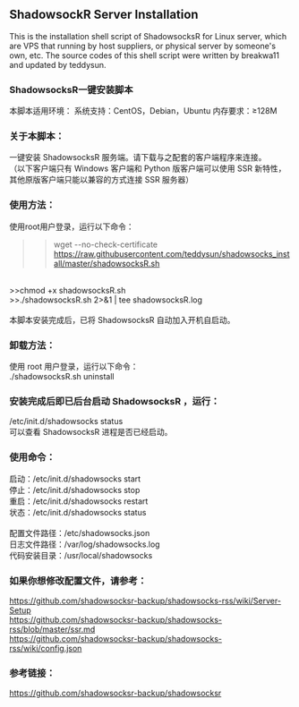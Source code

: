 ## ShadowsockR Server Installation
This is the installation shell script of ShadowsocksR for Linux server, which are VPS that running by host suppliers, or physical server by someone's own, etc.
The source codes of this shell script were written by breakwa11 and updated by teddysun.

### ShadowsocksR一键安装脚本
本脚本适用环境：
系统支持：CentOS，Debian，Ubuntu
内存要求：≥128M

### 关于本脚本：
一键安装 ShadowsocksR 服务端。请下载与之配套的客户端程序来连接。
<br>
（以下客户端只有 Windows 客户端和 Python 版客户端可以使用 SSR 新特性，其他原版客户端只能以兼容的方式连接 SSR 服务器）

### 使用方法：
使用root用户登录，运行以下命令：
<br>
>>wget --no-check-certificate https://raw.githubusercontent.com/teddysun/shadowsocks_install/master/shadowsocksR.sh
<br>
>>chmod +x shadowsocksR.sh
<br>
>>./shadowsocksR.sh 2>&1 | tee shadowsocksR.log
<br><br>
本脚本安装完成后，已将 ShadowsocksR 自动加入开机自启动。

### 卸载方法：
使用 root 用户登录，运行以下命令：
<br>
./shadowsocksR.sh uninstall

### 安装完成后即已后台启动 ShadowsocksR ，运行：
/etc/init.d/shadowsocks status
<br>
可以查看 ShadowsocksR 进程是否已经启动。

### 使用命令：
启动：/etc/init.d/shadowsocks start
<br>
停止：/etc/init.d/shadowsocks stop
<br>
重启：/etc/init.d/shadowsocks restart
<br>
状态：/etc/init.d/shadowsocks status
<br><br>
配置文件路径：/etc/shadowsocks.json
<br>
日志文件路径：/var/log/shadowsocks.log
<br>
代码安装目录：/usr/local/shadowsocks

### 如果你想修改配置文件，请参考：
https://github.com/shadowsocksr-backup/shadowsocks-rss/wiki/Server-Setup
<br>
https://github.com/shadowsocksr-backup/shadowsocks-rss/blob/master/ssr.md
<br>
https://github.com/shadowsocksr-backup/shadowsocks-rss/wiki/config.json

### 参考链接：
https://github.com/shadowsocksr-backup/shadowsocksr

